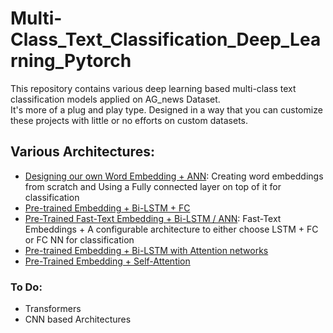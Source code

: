 # Multi-Class_Text_Classification_Deep_Learning_Pytorch
This repository contains various deep learning based multi-class text classification models applied on AG_news Dataset.<br /> It's more of a plug and play type. Designed in a way that you can customize these projects with little or no efforts on custom datasets.

## Various Architectures:
* [Designing our own Word Embedding + ANN](https://github.com/MageshDominator/Text_Classification_Deep_Learning_Pytorch/blob/master/Text%20classification%20from%20scratch%20pytorch.ipynb): Creating word embeddings from scratch and Using a Fully connected layer on top of it for classification
* [Pre-trained Embedding + Bi-LSTM + FC](https://github.com/MageshDominator/Text_Classification_Deep_Learning_Pytorch/blob/master/text%20classification%20with%20pre-trained%20embeddings%20and%20lstm.ipynb)
* [Pre-Trained Fast-Text Embedding + Bi-LSTM / ANN](https://github.com/MageshDominator/Text_Classification_Deep_Learning_Pytorch/blob/master/text%20classification%20with%20fast-text%20embeddings%20and%20lstm.ipynb): Fast-Text Embeddings + A configurable architecture to either choose LSTM + FC or FC NN for classification 
* [Pre-trained Embedding + Bi-LSTM with Attention networks](https://github.com/MageshDominator/Text_Classification_Deep_Learning_Pytorch/blob/master/text%20classification%20with%20pre-trained%20embeddings%2C%20lstm%2C%20attention.ipynb)
* [Pre-Trained Embedding + Self-Attention](https://github.com/MageshDominator/Text_Classification_Deep_Learning_Pytorch/blob/master/text%20classification%20with%20pre-trained%20embeddings%2C%20self-attention.ipynb)

### To Do:
* Transformers
* CNN based Architectures
